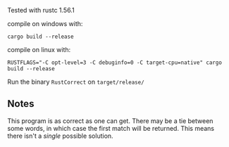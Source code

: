 Tested with rustc 1.56.1

compile on windows with:

```
cargo build --release
```

compile on linux with:
```
RUSTFLAGS="-C opt-level=3 -C debuginfo=0 -C target-cpu=native" cargo build --release
```

Run the binary `RustCorrect` on `target/release/`

## Notes

This program is as correct as one can get.
There may be a tie between some words, in which case the first match will be returned.
This means there isn't a *single* possible solution.